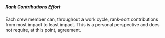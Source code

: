 ##### Rank Contributions Effort
Each crew member can, throughout a work cycle, rank-sort contributions from most impact to least impact. This is a personal perspective and does not require, at this point, agreement.